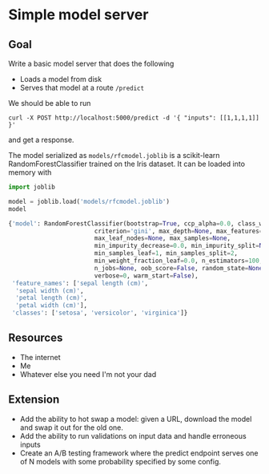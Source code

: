 # Simple model server

## Goal

Write a basic model server that does the following

- Loads a model from disk
- Serves that model at a route `/predict`

We should be able to run

```
curl -X POST http://localhost:5000/predict -d '{ "inputs": [[1,1,1,1]]  }'
```
and get a response.

The model serialized as `models/rfcmodel.joblib` is a scikit-learn RandomForestClassifier trained on the Iris dataset. It can be loaded into memory with

```python
import joblib

model = joblib.load('models/rfcmodel.joblib')
model

{'model': RandomForestClassifier(bootstrap=True, ccp_alpha=0.0, class_weight=None,
                        criterion='gini', max_depth=None, max_features='auto',
                        max_leaf_nodes=None, max_samples=None,
                        min_impurity_decrease=0.0, min_impurity_split=None,
                        min_samples_leaf=1, min_samples_split=2,
                        min_weight_fraction_leaf=0.0, n_estimators=100,
                        n_jobs=None, oob_score=False, random_state=None,
                        verbose=0, warm_start=False),
 'feature_names': ['sepal length (cm)',
  'sepal width (cm)',
  'petal length (cm)',
  'petal width (cm)'],
 'classes': ['setosa', 'versicolor', 'virginica']}
```

## Resources

- The internet
- Me
- Whatever else you need I'm not your dad

## Extension

- Add the ability to hot swap a model: given a URL, download the model and swap it out for the old one.
- Add the ability to run validations on input data and handle erroneous inputs
- Create an A/B testing framework where the predict endpoint serves one of N models with some probability specified by some config.
